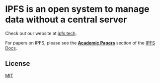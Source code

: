 # IPFS is an open system to manage data without a central server

Check out our website at [ipfs.tech](https://ipfs.tech).

For papers on IPFS, please see the [**Academic Papers**](https://docs.ipfs.tech/concepts/further-reading/academic-papers) section of the [IPFS Docs](https://docs.ipfs.tech).

## License

[MIT](LICENSE)
